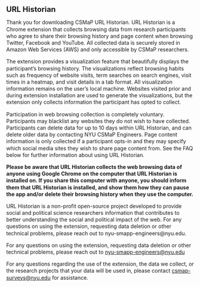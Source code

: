 # URL Historian
<html>
<head>
 <style> 
 	h1, h2, h3, h4, p, li { 
		line-height: 1.30;
		font-size:	20px;
		margin-top: 0.5em;
	}
	p,ol,li {
		margin-top: 0.5em;
		font-size: 14px ;
	}
</style>
</head>
<body>
<div>
<!-- <h1>CSMaP URL Historian</h1> -->
<p>
Thank you for downloading CSMaP URL Historian. URL Historian is a Chrome extension that collects browsing data from research participants who agree to share their browsing history and page content when browsing Twitter, Facebook and YouTube. All collected data is securely stored in Amazon Web Services (AWS) and only accessible by CSMaP researchers. </p>

<p>The extension provides a visualization feature that beautifully displays the participant’s browsing history. The visualizations reflect browsing habits such as frequency of website visits, term searches on search engines, visit times in a heatmap, and visit details in a tab format. All visualization information remains on the user’s local machine. Websites visited prior and during extension installation are used to generate the visualizations, but the extension only collects information the participant has opted to collect.</p>

<p>Participation in web browsing collection is completely voluntary. Participants may blacklist any websites they do not wish to have collected. Participants can delete data for up to 10 days within URL Historian, and can delete older data by contacting NYU CSMaP Engineers. Page content information is only collected if a participant opts-in and they may specify which social media sites they wish to share page content from. See the FAQ below for further information about using URL Historian.</p>

<p><strong>Please be aware that URL Historian collects the web browsing data of anyone using Google Chrome on the computer that URL Historian is installed on. If you share this computer with anyone, you should inform them that URL Historian is installed, and show them how they can pause the app and/or delete their browsing history when they use the computer.</strong></p>

<p>URL Historian is a non-profit open-source project developed to provide social and political science researchers information that contributes to better understanding the social and political impact of the web. For any questions on using the extension, requesting data deletion or other technical problems, please reach out to nyu-smapp-engineers@nyu.edu.</p>

<p>For any questions on using the extension, requesting data deletion or other technical problems, please reach out to <a href="mailto:nyu-smapp-engineers@nyu.edu"> nyu-smapp-engineers@nyu.edu</a></p>
<p>For any questions regarding the use of the extension, the data we collect, or the research projects that your data will be used in, please contact <a href="mailto:csmap@nyu.edu">csmap-surveys@nyu.edu</a> for assistance.</p>
	</div>
</body>
</html>
